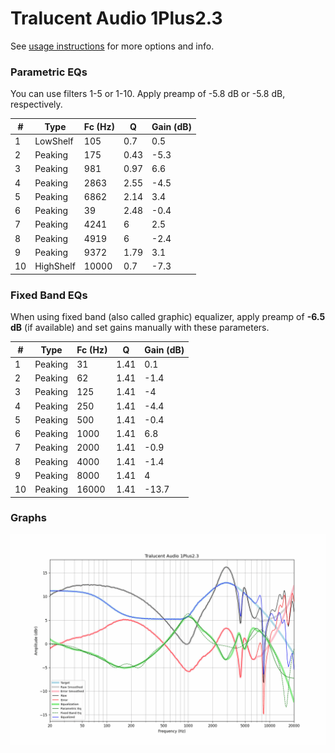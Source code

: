 # Tralucent Audio 1Plus2.3
See [usage instructions](https://github.com/jaakkopasanen/AutoEq#usage) for more options and info.

### Parametric EQs
You can use filters 1-5 or 1-10. Apply preamp of -5.8 dB or -5.8 dB, respectively.

|   # | Type      |   Fc (Hz) |    Q |   Gain (dB) |
|-----|-----------|-----------|------|-------------|
|   1 | LowShelf  |       105 | 0.7  |         0.5 |
|   2 | Peaking   |       175 | 0.43 |        -5.3 |
|   3 | Peaking   |       981 | 0.97 |         6.6 |
|   4 | Peaking   |      2863 | 2.55 |        -4.5 |
|   5 | Peaking   |      6862 | 2.14 |         3.4 |
|   6 | Peaking   |        39 | 2.48 |        -0.4 |
|   7 | Peaking   |      4241 | 6    |         2.5 |
|   8 | Peaking   |      4919 | 6    |        -2.4 |
|   9 | Peaking   |      9372 | 1.79 |         3.1 |
|  10 | HighShelf |     10000 | 0.7  |        -7.3 |

### Fixed Band EQs
When using fixed band (also called graphic) equalizer, apply preamp of **-6.5 dB** (if available) and set gains manually with these parameters.

|   # | Type    |   Fc (Hz) |    Q |   Gain (dB) |
|-----|---------|-----------|------|-------------|
|   1 | Peaking |        31 | 1.41 |         0.1 |
|   2 | Peaking |        62 | 1.41 |        -1.4 |
|   3 | Peaking |       125 | 1.41 |        -4   |
|   4 | Peaking |       250 | 1.41 |        -4.4 |
|   5 | Peaking |       500 | 1.41 |        -0.4 |
|   6 | Peaking |      1000 | 1.41 |         6.8 |
|   7 | Peaking |      2000 | 1.41 |        -0.9 |
|   8 | Peaking |      4000 | 1.41 |        -1.4 |
|   9 | Peaking |      8000 | 1.41 |         4   |
|  10 | Peaking |     16000 | 1.41 |       -13.7 |

### Graphs
![](./Tralucent%20Audio%201Plus2.3.png)
